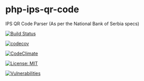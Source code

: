 # php-ips-qr-code
IPS QR Code Parser (As per the National Bank of Serbia specs)

[![Build Status](https://travis-ci.com/medigeek/php-ips-qr-code.svg?branch=master)](https://travis-ci.com/medigeek/php-ips-qr-code)

[![codecov](https://codecov.io/gh/medigeek/php-ips-qr-code/branch/master/graph/badge.svg)](https://codecov.io/gh/medigeek/php-ips-qr-code)

[![CodeClimate](https://img.shields.io/codeclimate/maintainability/medigeek/php-ips-qr-code)](https://codeclimate.com/github/medigeek/php-ips-qr-code)

[![License: MIT](https://img.shields.io/badge/License-MIT-yellow.svg)](https://opensource.org/licenses/MIT)

[![Vulnerabilities](https://snyk.io/test/github/medigeek/php-ips-qr-code/badge.svg?targetFile=composer.lock)](https://snyk.io/test/github/medigeek/php-ips-qr-code?targetFile=composer.lock)
